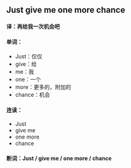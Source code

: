 ## Just give me one more chance

#### 译：再给我一次机会吧

#### 单词：

- Just：仅仅
- give：给
- me：我
- one：一个
- more：更多的，附加的
- chance：机会

#### 连读：

- Just
- give me
- one more
- chance

#### 断词：Just / give me / one more / chance
